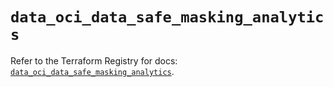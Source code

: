 # `data_oci_data_safe_masking_analytics`

Refer to the Terraform Registry for docs: [`data_oci_data_safe_masking_analytics`](https://registry.terraform.io/providers/oracle/oci/6.18.0/docs/data-sources/data_safe_masking_analytics).
